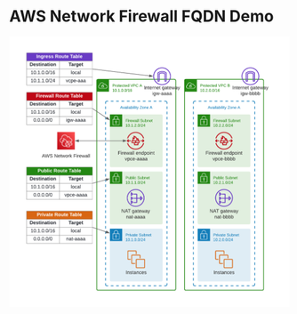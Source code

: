 # AWS Network Firewall FQDN Demo

![AWS Network Firewall FQDN Demo Topology](aws-anfw-fqdn-demo.png "AWS Network Firewall FQDN Demo Topology")